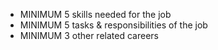 - MINIMUM 5 skills needed for the job
- MINIMUM 5 tasks & responsibilities of the job
- MINIMUM 3 other related careers
